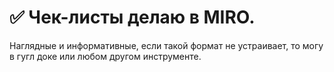 # ✅ Чек-листы делаю в MIRO. 
Наглядные и информативные, если такой формат не устраивает, то могу в гугл доке или любом другом инструменте.
